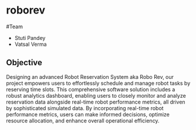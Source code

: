 # roborev

#Team
- Stuti Pandey
- Vatsal Verma

## Objective

 Designing an advanced Robot Reservation System aka Robo Rev, our project empowers users to effortlessly schedule and manage robot tasks by reserving time slots. This comprehensive software solution includes a robust analytics dashboard, enabling users to closely monitor and analyze reservation data alongside real-time robot performance metrics, all driven by sophisticated simulated data. By incorporating real-time robot performance metrics, users can make informed decisions, optimize resource allocation, and enhance overall operational efficiency. 
